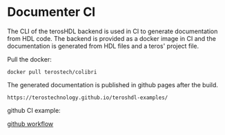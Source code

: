 # Documenter CI

The CLI of the terosHDL backend is used in CI to generate documentation from HDL code.
The backend is provided as a docker image in CI and the documentation is generated from HDL files and a teros' project file.

Pull the docker:
```
docker pull terostech/colibri
```

The generated documentation is published in github pages after the build.

`https://terostechnology.github.io/teroshdl-examples/`

github CI example:

[github workflow](../../.github/workflows/doc.yml)



